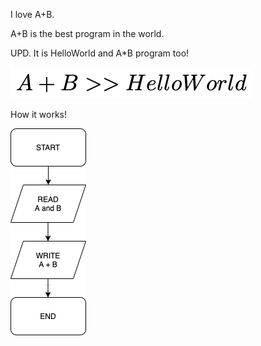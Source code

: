 I love A+B.

A+B is the best program in the world.

UPD. It is HelloWorld and A*B program too!


!["A + B >> HelloWorld"](pictures/A_+_B_>>_HelloWo.png)

How it works!

!["How it works"](pictures/charts/Untitled_Diagram.png)